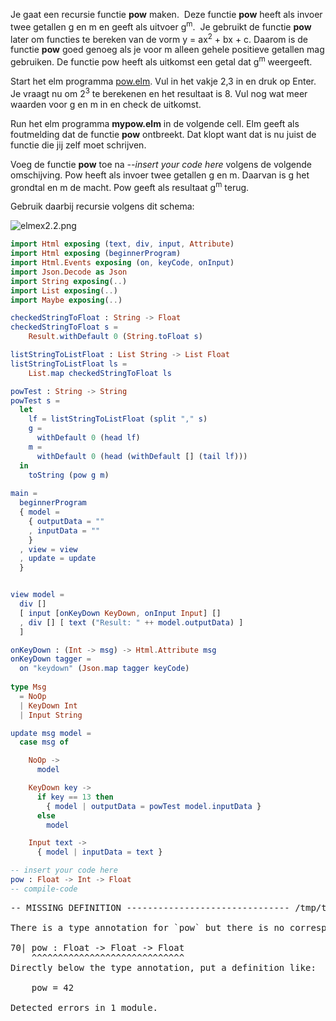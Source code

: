 
<p>Je gaat een recursie functie <strong>pow</strong> maken.&nbsp; Deze functie <strong>pow</strong> heeft als invoer twee getallen g en m en geeft als uitvoer g<sup>m</sup>.&nbsp; Je gebruikt de functie <strong>pow</strong> later om functies te bereken van de vorm y = ax<sup>2</sup> + bx + c. Daarom is de functie <strong>pow</strong> goed genoeg als je voor m alleen gehele positieve getallen mag gebruiken. De functie pow heeft als uitkomst een getal dat g<sup>m</sup> weergeeft.</p>

<p>Start het elm programma <a href="http://goloca.org:443/examples/pow.elm">pow.elm</a>. Vul in het vakje 2,3 in en druk op Enter. Je vraagt nu om 2<sup>3</sup> te berekenen en het resultaat is 8. Vul nog wat meer waarden voor g en m in en check de uitkomst.</p>

<p>Run het elm programma <strong>mypow.elm</strong> in de volgende cell. Elm geeft als foutmelding dat de functie <strong>pow</strong> ontbreekt. Dat klopt want dat is nu juist de functie die jij zelf moet schrijven.</p>

<p>Voeg de functie <strong>pow</strong> toe na <i>--insert your code here</i> volgens de volgende omschijving. Pow heeft als invoer twee getallen g en m. Daarvan is g het grondtal en m de macht. Pow geeft als resultaat g<sup>m</sup> terug.</p>

<p>Gebruik daarbij recursie volgens dit schema:</p>

![elmex2.2.png](attachment:elmex2.2.png)


```elm
import Html exposing (text, div, input, Attribute)
import Html exposing (beginnerProgram)
import Html.Events exposing (on, keyCode, onInput)
import Json.Decode as Json
import String exposing(..)
import List exposing(..)
import Maybe exposing(..)

checkedStringToFloat : String -> Float
checkedStringToFloat s =
    Result.withDefault 0 (String.toFloat s)

listStringToListFloat : List String -> List Float
listStringToListFloat ls =
    List.map checkedStringToFloat ls

powTest : String -> String
powTest s =
  let 
    lf = listStringToListFloat (split "," s)
    g = 
      withDefault 0 (head lf)
    m = 
      withDefault 0 (head (withDefault [] (tail lf)))
  in
    toString (pow g m)
    
main =
  beginnerProgram 
  { model = 
    { outputData = ""
    , inputData = ""
    }
  , view = view
  , update = update
  }


view model =
  div [] 
  [ input [onKeyDown KeyDown, onInput Input] []
  , div [] [ text ("Result: " ++ model.outputData) ]
  ]

onKeyDown : (Int -> msg) -> Html.Attribute msg
onKeyDown tagger =
  on "keydown" (Json.map tagger keyCode)
  
type Msg 
  = NoOp
  | KeyDown Int
  | Input String

update msg model =
  case msg of

    NoOp ->
      model

    KeyDown key ->
      if key == 13 then
        { model | outputData = powTest model.inputData }
      else
        model

    Input text ->
      { model | inputData = text }

-- insert your code here
pow : Float -> Int -> Float
-- compile-code
```


<pre>-- MISSING DEFINITION ------------------------------- /tmp/tmpsl8z_cev/input.elm

There is a type annotation for `pow` but there is no corresponding definition!

70| pow : Float -> Float -> Float
    ^^^^^^^^^^^^^^^^^^^^^^^^^^^^^
Directly below the type annotation, put a definition like:

    pow = 42

Detected errors in 1 module.
</pre>


<div id="spot"></div>
